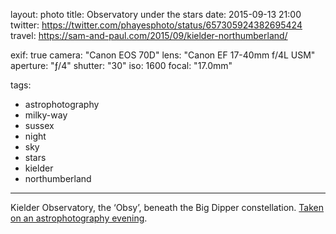 layout: photo
title: Observatory under the stars
date: 2015-09-13 21:00
twitter: https://twitter.com/phayesphoto/status/657305924382695424
travel: https://sam-and-paul.com/2015/09/kielder-northumberland/

exif: true
camera: "Canon EOS 70D"
lens: "Canon EF 17-40mm f/4L USM"
aperture: "ƒ/4"
shutter: "30"
iso: 1600
focal: "17.0mm"

tags:
  - astrophotography
  - milky-way
  - sussex
  - night
  - sky
  - stars
  - kielder
  - northumberland
---

Kielder Observatory, the ‘Obsy’, beneath the Big Dipper constellation. [Taken on an astrophotography evening](https://sam-and-paul.com/2015/09/kielder-northumberland/2).
